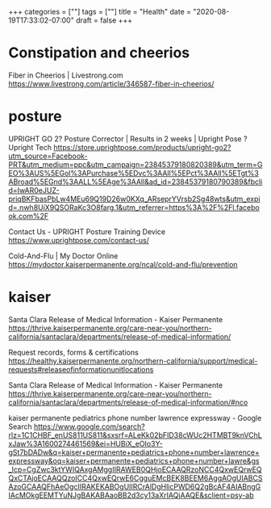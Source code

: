 +++
categories = [""]
tags = [""]
title = "Health"
date = "2020-08-19T17:33:02-07:00"
draft = false
+++

# Constipation and cheerios
Fiber in Cheerios | Livestrong.com
https://www.livestrong.com/article/346587-fiber-in-cheerios/

# posture

UPRIGHT GO 2? Posture Corrector | Results in 2 weeks | Upright Pose ? Upright Tech
https://store.uprightpose.com/products/upright-go2?utm_source=Facebook-PRT&utm_medium=ppc&utm_campaign=23845379180820389&utm_term=GEO%3AUS%5EGol%3APurchase%5EDvc%3AAll%5EPct%3AAll%5ETgt%3ABroad%5EGnd%3AALL%5EAge%3AAll&ad_id=23845379180790389&fbclid=IwAR0eJUZ-priqBKFbasPbLw4MEu69Q19D26w0KXq_ARseprYVrsb2Sg48wts&utm_expid=.nwh8UiX9QSORaKc3O8farg.1&utm_referrer=https%3A%2F%2Fl.facebook.com%2F

Contact Us - UPRIGHT Posture Training Device
https://www.uprightpose.com/contact-us/

Cold-And-Flu | My Doctor Online
https://mydoctor.kaiserpermanente.org/ncal/cold-and-flu/prevention

# kaiser

Santa Clara Release of Medical Information - Kaiser Permanente
https://thrive.kaiserpermanente.org/care-near-you/northern-california/santaclara/departments/release-of-medical-information/

Request records, forms & certifications
https://healthy.kaiserpermanente.org/northern-california/support/medical-requests#releaseofinformationunitlocations

Santa Clara Release of Medical Information - Kaiser Permanente
https://thrive.kaiserpermanente.org/care-near-you/northern-california/santaclara/departments/release-of-medical-information/#nco

kaiser permanente pediatrics phone number lawrence expressway - Google Search
https://www.google.com/search?rlz=1C1CHBF_enUS811US811&sxsrf=ALeKk02bFID38cWUc2HTMBT9knVChLxJaw%3A1600274461569&ei=HUBiX_eOIo3Y-gSt7bDADw&q=kaiser+permanente+pediatrics+phone+number+lawrence+expressway&oq=kaiser+permanente+pediatrics+phone+number+lawre&gs_lcp=CgZwc3ktYWIQAxgAMggIIRAWEB0QHjoECAAQRzoNCC4QxwEQrwEQQxCTAjoECAAQQzoICC4QxwEQrwE6CgguEMcBEK8BEEM6AggAOgUIABCSAzoGCAAQFhAeOgcIIRAKEKABOgUIIRCrAlDgHlicPWD6Q2gBcAF4AIABngGIAcMOkgEEMTYuNJgBAKABAaoBB2d3cy13aXrIAQjAAQE&sclient=psy-ab
